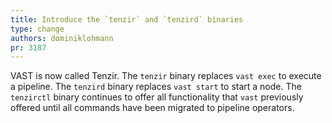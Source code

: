 ```yaml
---
title: Introduce the `tenzir` and `tenzird` binaries
type: change
authors: dominiklohmann
pr: 3187
---
```


VAST is now called Tenzir. The `tenzir` binary replaces `vast exec` to execute a
pipeline. The `tenzird` binary replaces `vast start` to start a node. The
`tenzirctl` binary continues to offer all functionality that `vast` previously
offered until all commands have been migrated to pipeline operators.
